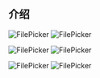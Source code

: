 ## 介绍

![FilePicker](https://github.com/imLibo/FilePicker/blob/master/screenshot/Screenshot_20180307-124655.png)    ![FilePicker](https://github.com/imLibo/FilePicker/blob/master/screenshot/Screenshot_20180307-124958.png)

![FilePicker](https://github.com/imLibo/FilePicker/blob/master/screenshot/Screenshot_20180307-124316.png)    ![FilePicker](https://github.com/imLibo/FilePicker/blob/master/screenshot/Screenshot_20180307-124556.png)

![FilePicker](https://github.com/imLibo/FilePicker/blob/master/screenshot/Screenshot_20180307-124202.png)    ![FilePicker](https://github.com/imLibo/FilePicker/blob/master/screenshot/Screenshot_20180307-124213.png)


